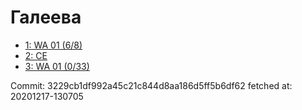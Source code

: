 # Галеева
- [1: WA 01 (6/8)](1.md)
- [2: CE](2.md)
- [3: WA 01 (0/33)](3.md)

Commit: 3229cb1df992a45c21c844d8aa186d5ff5b6df62
 fetched at: 20201217-130705
